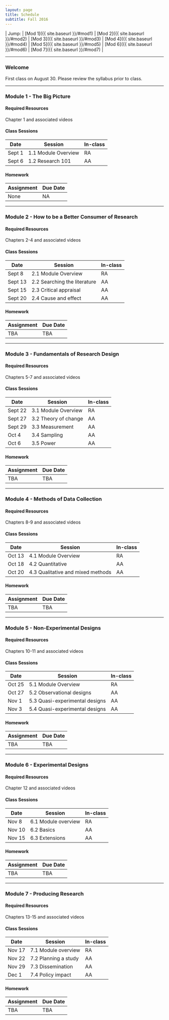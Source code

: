 ```yaml
---
layout: page
title: Schedule 
subtitle: Fall 2016
---
```


| Jump: | [Mod 1]({{ site.baseurl }}/#mod1) | [Mod 2]({{ site.baseurl }}/#mod2) | [Mod 3]({{ site.baseurl }}/#mod3) | [Mod 4]({{ site.baseurl }}/#mod4) | [Mod 5]({{ site.baseurl }}/#mod5) | [Mod 6]({{ site.baseurl }}/#mod6) | [Mod 7]({{ site.baseurl }}/#mod7) |

* * *

### Welcome

First class on August 30. Please review the syllabus prior to class.

* * *

### <a name="mod1"></a> Module 1 - The Big Picture


#### Required Resources
Chapter 1 and associated videos

#### Class Sessions

| Date    | Session             | In-class |
|---------|---------------------|----------|
| Sept 1  | 1.1 Module Overview | RA       |
| Sept 6  | 1.2 Research 101    | AA       |

#### Homework

| Assignment                    | Due Date |
|-------------------------------|----------|
| None                          | NA       |

* * *

### <a name="mod2"></a> Module 2 - How to be a Better Consumer of Research

#### Required Resources
Chapters 2-4 and associated videos

#### Class Sessions

| Date    | Session             | In-class |
|---------|---------------------|----------|
| Sept 8  | 2.1 Module Overview           | RA       |
| Sept 13 | 2.2 Searching the literature  | AA       |
| Sept 15 | 2.3 Critical appraisal        | AA       |
| Sept 20 | 2.4 Cause and effect          | AA       |

#### Homework

| Assignment                    | Due Date |
|-------------------------------|----------|
| TBA                           | TBA      |

* * *

### <a name="mod3"></a> Module 3 - Fundamentals of Research Design

#### Required Resources
Chapters 5-7 and associated videos

#### Class Sessions

| Date    | Session             | In-class |
|---------|---------------------|----------|
| Sept 22  | 3.1 Module Overview           | RA       |
| Sept 27 | 3.2 Theory of change  | AA       |
| Sept 29 | 3.3 Measurement        | AA       |
| Oct 4 | 3.4 Sampling          | AA       |
| Oct 6 | 3.5 Power          | AA       |

#### Homework

| Assignment                    | Due Date |
|-------------------------------|----------|
| TBA                           | TBA      |

* * *

### <a name="mod4"></a> Module 4 - Methods of Data Collection

#### Required Resources
Chapters 8-9 and associated videos

#### Class Sessions

| Date    | Session             | In-class |
|---------|---------------------|----------|
| Oct 13  | 4.1 Module Overview           | RA       |
| Oct 18 | 4.2 Quantitative  | AA       |
| Oct 20 | 4.3 Qualitative and mixed methods          | AA       |

#### Homework

| Assignment                    | Due Date |
|-------------------------------|----------|
| TBA                           | TBA      |

* * *

### <a name="mod5"></a> Module 5 - Non-Experimental Designs

#### Required Resources
Chapters 10-11 and associated videos

#### Class Sessions

| Date    | Session             | In-class |
|---------|---------------------|----------|
| Oct 25  | 5.1 Module Overview           | RA       |
| Oct 27 | 5.2 Observational designs  | AA       |
| Nov 1 | 5.3 Quasi-experimental designs          | AA       |
| Nov 3 | 5.4 Quasi-experimental designs          | AA       |

#### Homework

| Assignment                    | Due Date |
|-------------------------------|----------|
| TBA                           | TBA      |

* * *

### <a name="mod6"></a> Module 6 - Experimental Designs

#### Required Resources
Chapter 12 and associated videos

#### Class Sessions

| Date    | Session             | In-class |
|---------|---------------------|----------|
| Nov 8 | 6.1 Module overview          | RA       |
| Nov 10 | 6.2 Basics          | AA       |
| Nov 15 | 6.3 Extensions          | AA       |

#### Homework

| Assignment                    | Due Date |
|-------------------------------|----------|
| TBA                           | TBA      |

* * *

### <a name="mod7"></a> Module 7 - Producing Research

#### Required Resources
Chapters 13-15 and associated videos

#### Class Sessions

| Date    | Session             | In-class |
|---------|---------------------|----------|
| Nov 17 | 7.1 Module overview          | RA       |
| Nov 22 | 7.2 Planning a study          | AA       |
| Nov 29 | 7.3 Dissemination          | AA       |
| Dec 1 | 7.4 Policy impact          | AA       |

#### Homework

| Assignment                    | Due Date |
|-------------------------------|----------|
| TBA                           | TBA      |